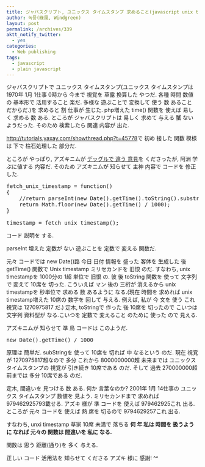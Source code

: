 ```yaml
---
title: ジャバスクリプト, ユニックス タイムスタンプ 求めること(javascript unix timestamp)
author: 녹풍(綠風, Windgreen)
layout: post
permalink: /archives/339
aktt_notify_twitter:
  - yes
categories:
  - Web publishing
tags:
  - javascript
  - plain javascript
---
```

ジャバスクリプトで ユニックス タイムスタンプ(ユニックス タイムスタンプは 1970年 1月 1仕事 0時から 今まで 視覚を 草露 換算した やつだ. 各種 時間 数値の 基本形で 活用すること 楽だ. 多様な 遊ぶことで 変換して 使う 数 あること だからだ.)を 求めると 割 仕事が 生じた. php増えた time() 関数を 使えば 易しく 求める 数 ある. ところが ジャバスクリプトは 易しく 求めて 与える 蟹 ない ようだった. そのため 検索したら 関連 内容が 出た.

<a href="http://tutorials.yaxay.com/showthread.php?t=45778" target="_blank">http://tutorials.yaxay.com/showthread.php?t=45778</a>で 初め 接した 関数 模様は 下で 柱石処理した 部分だ.

ところが やっぱり, アズキニムが <a target="_self" href="http://jptrans.naver.net/j2k_loading2.php/korean/jp.mytory.local/wp-content/temp/get_post.php?p=339#comment8894084">デッグルで 違う 意見</a>を くださったが, 阿洲 学ぶに値する 内容だ. そのため アズキニムが 知らせて 主神 内容で コードを 修正した.

<pre class="brush:js">fetch_unix_timestamp = function()
{
	//return parseInt(new Date().getTime().toString().substring(0, 10));
	return Math.floor(new Date().getTime() / 1000);
}

timestamp = fetch_unix_timestamp();
</pre>

コード 説明を する.

parseInt 増えた 定数が ない 遊ぶことを 定数で 変える 関数だ.

元々 コードでは new Date()路 今日 日付 情報を 盛った 客体を 生成した 後 getTime() 関数で Unix timestamp ミリセカンドを 旧恨 のだ. すなわち, unix timestampを 1000分の 1超 単位で 旧恨 の. 彼 後 toString 関数を 使って 文字列で 変えて 10席を 切った. こういえば マン 後の 三桁が 消えるから unix timestampを 秒単位で 求める 数 あるように なる.(現在 時間を 求めれば unix timestamp増えた 10席の 数字を 回して 与える. 例えば, 私が 今 文を 使う これ 視覚は 1270975817 だ.) 定木, toStringで 作った 後 10席を 切ったので こいつは 文字列 資料型が なる.こいつを 定数で 変えること のために 使った ので 見える.

アズキニムが 知らせて 準 鳥 コードは このようだ.</p> 

<pre class="brush:js">new Date().getTime() / 1000</pre></p> 

原理は 簡単だ. subStringを 使って 10席を 切れば 中 なるという のだ. 現在 視覚が 1270975817超なので 多分 これから 8000000000超 未来までは ユニックス タイムスタンプの 視覚が 引き続き 10席である のだ. そして 過去 270000000超 前までは 多分 10席である のだ. 

定木, 間違いを 見つける 数 ある. 何か 言葉なのか? 2001年 1月 14仕事の ユニックス タイムスタンプ 数値を 見よう. ミリセカンドまで 求めれば 979462925793載せる. アズキ 様が 準 コードを 使えば 979462925これ 出る. ところが 元々 コードを 使えば 熱 席を 切るので 9794629257これ 出る. 

すなわち, unxi timestamp 草家 10席 未満で 落ちる <span style="font-weight: bold;">何 年 私は 時間を 扱うように なれば 元々の 関数は 間違いを 私に なる.</span>

関数は 思う 距離(通り)を 多く 与える.

正しい コード 活用法を 知らせて くださる アズキ 様に 感謝! ^^